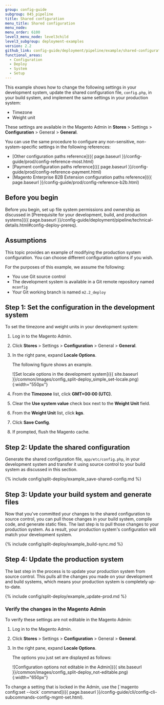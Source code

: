 ```yaml
---
group: config-guide
subgroup: 045_pipeline
title: Shared configuration
menu_title: Shared configuration
menu_node:
menu_order: 6100
level3_menu_node: level3child
level3_subgroup: deployment-examples
version: 2.2
github_link: config-guide/deployment/pipeline/example/shared-configuration.md
functional_areas:
  - Configuration
  - Deploy
  - System
  - Setup
---
```


This example shows how to change the following settings in your development system, update the shared configuration file, `config.php`, in your build system, and implement the same settings in your production system:

*	Timezone
*	Weight unit

These settings are available in the Magento Admin in **Stores** > Settings > **Configuration** > General > **General**.

You can use the same procedure to configure any non-sensitive, non-system-specific settings in the following references:

*	[Other configuration paths reference]({{ page.baseurl }}/config-guide/prod/config-reference-most.html)
*	[Payment configuration paths reference]({{ page.baseurl }}/config-guide/prod/config-reference-payment.html)
*	[Magento Enterprise B2B Extension configuration paths reference]({{ page.baseurl }}/config-guide/prod/config-reference-b2b.html)

## Before you begin
Before you begin, set up file system permissions and ownership as discussed in [Prerequisite for your development, build, and production systems]({{ page.baseurl }}/config-guide/deployment/pipeline/technical-details.html#config-deploy-prereq).

## Assumptions
This topic provides an example of modifying the production system configuration. You can choose different configuration options if you wish.

For the purposes of this example, we assume the following:

*	You use Git source control
*	The development system is available in a Git remote repository named `mconfig`
*	Your Git working branch is named `m2.2_deploy`

## Step 1: Set the configuration in the development system
To set the timezone and weight units in your development system:

1.	Log in to the Magento Admin.
2.	Click **Stores** > Settings > **Configuration** > General > **General**.
3.	In the right pane, expand **Locale Options**.

	The following figure shows an example.

	![Set locale options in the development system]({{ site.baseurl }}/common/images/config_split-deploy_simple_set-locale.png){:width="550px"}
4.	From the **Timezone** list, click **GMT+00:00 (UTC)**.
6.	Clear the **Use system value** check box next to the **Weight Unit** field.
7.	From the **Weight Unit** list, click **kgs**.
8.	Click **Save Config**.
9.	If prompted, flush the Magento cache.

## Step 2: Update the shared configuration
Generate the shared configuration file, `app/etc/config.php`, in your development system and transfer it using source control to your build system as discussed in this section.

{% include config/split-deploy/example_save-shared-config.md %}

## Step 3: Update your build system and generate files
Now that you've committed your changes to the shared configuration to source control, you can pull those changes in your build system, compile code, and generate static files. The last step is to pull those changes to your production system. As a result, your production system's configuration will match your development system.

{% include config/split-deploy/example_build-sync.md %}

## Step 4: Update the production system
The last step in the process is to update your production system from source control. This pulls all the changes you made on your development and build systems, which means your production system is completely up-to-date.

{% include config/split-deploy/example_update-prod.md %}

### Verify the changes in the Magento Admin
To verify these settings are not editable in the Magento Admin:

1.	Log in to the Magento Admin.
2.	Click **Stores** > Settings > **Configuration** > General > **General**.
3.	In the right pane, expand **Locale Options**.

	The options you just set are displayed as follows:

	![Configuration options not editable in the Admin]({{ site.baseurl }}/common/images/config_split-deploy_not-editable.png){:width="650px"}

<div class="bs-callout bs-callout-info" id="info" markdown="1">
To change a setting that is locked in the Admin, use the [`magento config:set --lock` command]({{ page.baseurl }}/config-guide/cli/config-cli-subcommands-config-mgmt-set.html).
</div>
